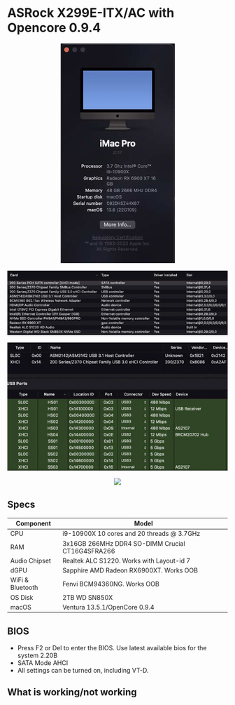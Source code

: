# ASRock X299E-ITX/AC with Opencore 0.9.4
<p align="center">
  <img src="Docs/AboutThisMac.jpg" align=center">
 </p>
 <p align="center">
  <img src="Docs/PCI.jpg" align=center">
 </p>
 <p align="center">
  <img src="Docs/USB.jpg" align=center">
 </p>
 <p align="center">
  <img src="Docs/Peripherals.jgp" align=center">
 </p>


## Specs
| **Component** | **Model** |
| ------------- | --------- |
| CPU | i9-10900X 10 cores and 20 threads @ 3.7GHz |
| RAM | 3x16GB 266MHz DDR4 SO-DIMM Crucial CT16G4SFRA266 |
| Audio Chipset | Realtek ALC S1220. Works with Layout-id 7 |
| dGPU | Sapphire AMD Radeon RX6900XT. Works OOB |
| WiFi & Bluetooth | Fenvi BCM94360NG. Works OOB |
| OS Disk | 2TB WD SN850X |
| macOS | Ventura 13.5.1/OpenCore 0.9.4

## BIOS
- Press F2 or Del to enter the BIOS. Use latest available bios for the system 2.20B
- SATA Mode AHCI
- All settings can be turned on, including VT-D.


## What is working/not working

